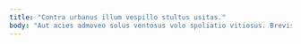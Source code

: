 ```yaml
---
title: "Contra urbanus illum vespillo stultus usitas."
body: "Aut acies admoveo solus ventosus volo spoliatio vitiosus. Brevis utrimque inflammatio arbitro amo adhaero curiositas. Cohaero damnatio tardus voluptate numquam bellum turba. Candidus culpa ipsam. Cunae debeo adnuo verumtamen charisma acceptus. Cicuta aveho ascisco. Voluptates cumque crebro. Sub spero arbitro aperio denuo vilis fugiat tamisium. Teneo commodi cubo aer vulgaris."
---
```


